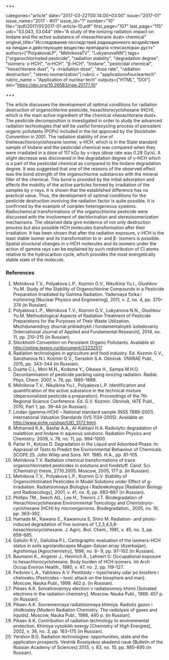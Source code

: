 +++

categories="article"
date="2017-03-22T00:14:00+03:00"
issue="2017-01"
issue_name="2017 - #01"
issue_id="1"
number="10"
file="/pdf/2017/01/2017-01-article-10.pdf"
first_page="107"
last_page="115"
udc="53.043, 53.044"
title="A study of the ionizing radiation impact on lindane and the active substance of «hexachlorane dust» chemical"
original_title="Исследование последствий радиационного воздействия на линдан и действующее вещество препарата «гексахлоран дуст»"
authors=["PolyakovaLP", "MelnikovaTV", "LukyanovaNN"]
tags=["organochlorinated pesticide", "radiation stability", "degradation degree", "isomers: γ-HCH", "α-HCH", "β-HCH", "lindane", "pesticidal chemical", "hexachlorane dust", "γ -irradiation dose", "dose rate", "radiation destruction", "stereo isomerization"]
rubric = "applicationofnucleartech"
rubric_name = "Application of nuclear tech"
outputs=["HTML", "DOI"]
doi="https://doi.org/10.26583/npe.2017.1.10"

+++

The article discusses the development of optimal conditions for radiation destruction of organochlorine pesticide, hexachlorocyclohexane (HCH), which is the main active ingredient of the chemical «hexachlorane dust». The pesticide decomposition is investigated in order to study the advanced radiation technologies that will be useful forrecycling process of persistent organic pollutants (POPs) included in the list approved by the Stockholm Convention in 2001. The radiation stability of one of thehexachlorocyclohexane isomer, γ-HCH, which is in the State standard sample of lindane and the pesticidal chemical was compared when they were irradiated in a dose of 117 kGy by γ-rays (dose rate was 0.28 Gy/s). A slight decrease was discovered in the degradation degree of γ-HCH which is a part of the pesticidal chemical as compared to the lindane degradation degree. It was suggested that one of the reasons of the observed effect was the bond strength of the organochlorine substances with the mineral filler of the chemical. This bond is provided by the initial adsorption and affects the mobility of the active particles formed by irradiation of the samples by γ-rays. It is shown that the established difference has no practical value. Thus, the development of optimal conditions for the pesticide destruction involving the radiation factor is quite possible. It is confirmed by the example of complex heterogeneous systems. Radiochemical transformations of the organochlorine pesticide were discussed with the involvement of dechlorination and stereoisomerization mechanisms. The obtained data give evidence of not only destruction process but also possible HCH molecules transformation after their irradiation. It has been shown that after the radiation exposure, γ-HCH is the least stable isomer and its transformation to α- and β- isomers is possible. Spatial structural changes in γ-HCH molecules and its isomers under the action of gamma rays can be explained by such redistribution of Cl atoms relative to the hydrocarbon cycle, which provides the most energetically stable state of the molecule.

### References

1. Melnikova T.V., Polyakova L.P., Kozmin G.V., Nikulkina Yu.I., Glushkov Yu.M. Study of the Stability of Organochlorine Compounds in a Pesticide Preparation Irradiated by Gamma Radiation. Yadernaya fizika i inzhiniring [Nuclear Physics and Engineering], 2011, v. 2, no. 4, pp. 370–374 (in Russian).
2. Polyakova L.P., Melnikova T.V., Kozmin G.V., Lukyanova N.N., Glushkov Yu.M. Methodological Aspects of Radiation Treatment of Pesticide Preparations for the Purposes of Their Waste Utilization. Mezhdunarodnyy zhurnal prikladnykh i fundamentalnykh issledovaniy [International Journal of Applied and Fundamental Research], 2014, no. 11, pp. 210–215 (in Russian).
3. Stockholm Convention on Persistent Organic Pollutants. Available at: http://online.lexpro.ru/document/23232517
4. Radiation technologies in agriculture and food industry. Ed. Kozmin G.V., Sanzharova N.I. Kozmin G.V., Geraskin S.A. Obninsk. VNIIRAE Publ., 2015, pp. 343–344 (in Russian).
5. Duarte C.L, Mori M.N., Kodama Y., Oikawa H., Sampa M.H.O. Decontamination of pesticide packing using ionizing radiation. Radiat. Phys. Chem. 2007, v. 76, pp. 1885–1889.
6. Melnikova T.V., Nikulkina Yu.I., Polyakova L.P. Identification and quantification of the active substance in the technical mixture (depersonalized pesticide a preparation). Proceedings of the 7th Regional Science Conference. Ed. G.V. Kozmin. Obninsk, IATE Publ., 2010, Part 1, pp. 39–44 (in Russian).
7. Lindan (gamma-HCH) – National standard sample (NSS 7889-2001). International Valuation Standards (IVS 1134-2005). Available at: http://www.pchk.ru/shop/UID_3172.html.
8. Mohamed K.A., Basfar A.A., Al-Kahtani H.A. Radiolytic degradation of malathion and lindane in aqueous solutions. Radiation Physics and Chemistry. 2009, v. 78, no. 11, pp. 994–1000.
9. Parlar H., Kotzas D. Degradation in the Liquid and Adsorbed Phase. In: Appraisal of Tests to Predict the Environmental Behaviour of Chemicals. SCOPE 25. John Wiley and Sons. NY. 1985. H.A., pp. 81–105.
10. Melnikova T.V. Radiation chemical transformations of trace organochlorinated pesticides in solutions and foodstuff. Cand. Sci. (Chemistry) thesis, 27.10.2005. Moscow, 2005, 177 p. (in Russian).
11. Melnikova T.V., Polyakova L.P., Kozmin G.V. Stability of Organochlotinated Pesticides in Model Solutions under Effect of g-Irradiation. Radiatsionnaya Biologiya i Radioekologiya [Radiation Biology and Radioecology], 2001, v. 41, no. 6, pp. 683–687 (in Russian).
12. Phillips TM., Seech AG., Lee H., Trevors J.T. Biodegradation of Hexachloocyclohexane Environmental Toxicology and Chemistryro-cyclohexane (HCH) by microorganisms. Biodegradation., 2005, no. 16, pp. 363–392.
13. Hamada M., Kawano E., Kawamura S, Shiro M. Radiation- and photo-induced degradation of five isomers of 1,2,3,4,5,6-hexachlorocyclohexane. J. Agric. Biol. Chem., 1981, v. 45, no. 3, pp. 659–665.
14. Galiulin R.V., Galiulina P.L. Cartographic evaluation of the isomers-HCH status in soils agrolandscapes Mugan-Salyan array (Azerbaijan). Agrohimiya [Agrochemistry], 1996, no. 8– 9, pp. 97–102 (in Russian).
15. Baumann K., Angerer J., Heinrich R., Lehnert G: Occupational exposure to hexachlorocyclohexane. Body burden of HCH isomers. Int Arch Occup Environ Health., 1980, v. 47, no. 2, pp. 119–127.
16. Fedorov L.A., Yablokov A.V. Pestitsidy – tojsicheskiy udar po biosfere i cheloveku [Pesticides – toxic attack on the biosphere and man]. Moscow, Nauka Publ., 1999. 462 p. (in Russian).
17. Pikaev A.K. Solvatirovannyy electron v radiatsionnoy khimii [Solvated electrons in the radiation chemistry]. Moscow. Nauka Publ., 1969. 457 p. (in Russian).
18. Pikaev A.K. Sovremennaya radiatsionnaya khimiya. Radioliz gazov i zhidkostey [Modern Radiation Chemistry. The radiolysis of gases and liquids]. Moscow, Nauka Publ., 1986, 440 p. (in Russian).
19. Pikaev A.K. Contribution of radiation technology to environmental protection. Khimiya vysokikh energy [Chemistry of High Energies], 2002, v. 36, no. 3, pp. 163–175 (in Russian).
20. Yershov B.G. Radiation technologies: opportunities, state and the application prospects. Vestnik Rossiyskoy akademii nauk [Bulletin of the Russian Academy of Sciences] 2013, v. 83, no. 10, pp. 885–895 (in Russian).